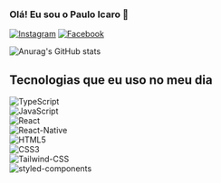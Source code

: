 

### Olá! Eu sou o Paulo Icaro 👋

[![Instagram](https://img.shields.io/badge/Instagram-E4405F?style=for-the-badge&logo=instagram&logoColor=white)](https://www.instagram.com/icaro__souza7/profilecard/?igsh=eDM1eHM2ZTU5cWZo) [![Facebook](https://img.shields.io/badge/Facebook-1877F2?style=for-the-badge&logo=facebook&logoColor=white)](https://www.facebook.com/share/1DQW1JxSkF/)

![Anurag's GitHub stats](https://github-readme-stats.vercel.app/api?username=Pauloicaro&show_icons=true&theme=dark)

## Tecnologias que eu uso no meu dia

<div>
<img aling="center" alt="TypeScript" src="https://img.shields.io/badge/TypeScript-007ACC?style=for-the-badge&logo=typescript&logoColor=white" /><br/>
</div> <div>
<img aling="center" alt="JavaScript" src="https://img.shields.io/badge/JavaScript-F7DF1E?style=for-the-badge&logo=javascript&logoColor=black" />
</div> <div>
<img aling="center" alt="React" src="https://img.shields.io/badge/React-20232A?style=for-the-badge&logo=react&logoColor=61DAFB" />
</div> <div>
<img aling="center" alt="React-Native" src="https://img.shields.io/badge/React_Native-20232A?style=for-the-badge&logo=react&logoColor=61DAFB" />
</div> <div>
<img aling="center" alt="HTML5" src="https://img.shields.io/badge/HTML5-E34F26?style=for-the-badge&logo=html5&logoColor=white" />
</div> <div>
<img aling="center" alt="CSS3" src="https://img.shields.io/badge/CSS3-1572B6?style=for-the-badge&logo=css3&logoColor=white" />
</div> <div>
<img aling="center" alt="Tailwind-CSS" src="https://img.shields.io/badge/Tailwind_CSS-38B2AC?style=for-the-badge&logo=tailwind-css&logoColor=white" />
</div> <div>
<img aling="center" alt="styled-components" src="https://img.shields.io/badge/styled--components-DB7093?style=for-the-badge&logo=styled-components&logoColor=white" />
</div>



